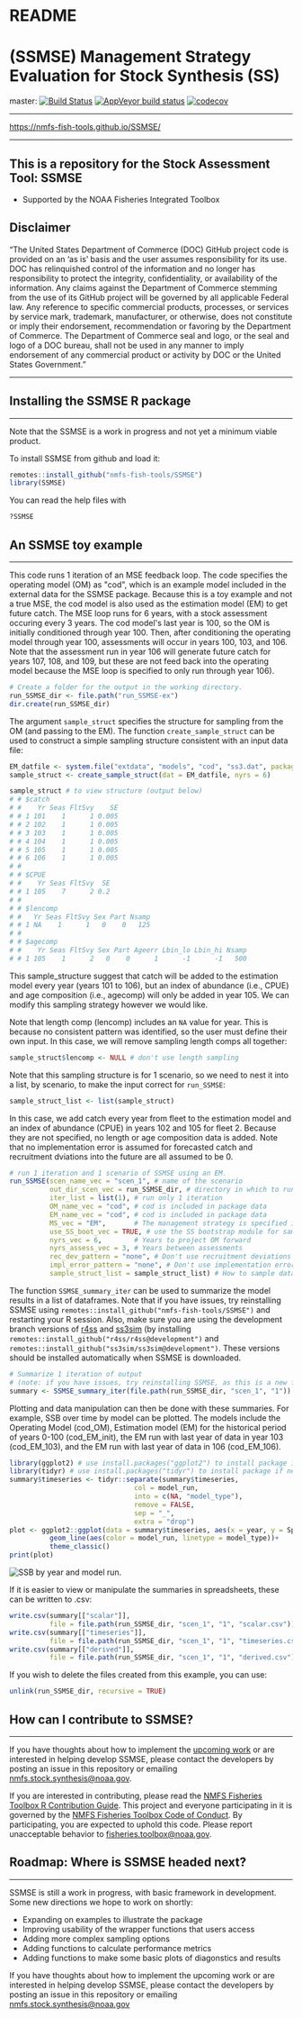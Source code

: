 # README

# (SSMSE) Management Strategy Evaluation for Stock Synthesis (SS)

master:
[![Build Status](https://travis-ci.org/nmfs-fish-tools/SSMSE.svg?branch=master)](https://travis-ci.org/nmfs-fish-tools/SSMSE)
[![AppVeyor build status](https://ci.appveyor.com/api/projects/status/github/nmfs-fish-tools/SSMSE?branch=master&svg=true)](https://ci.appveyor.com/project/nmfs-fish-tools/SSMSE)
[![codecov](https://codecov.io/gh/nmfs-fish-tools/SSMSE/branch/master/graph/badge.svg)](https://codecov.io/gh/nmfs-fish-tools/SSMSE)


**************

https://nmfs-fish-tools.github.io/SSMSE/


**************

## This is a repository for the Stock Assessment Tool: SSMSE
- Supported by the NOAA Fisheries Integrated Toolbox


## Disclaimer

“The United States Department of Commerce (DOC) GitHub project code is provided on an ‘as is’ basis and the user assumes responsibility for its use. DOC has relinquished control of the information and no longer has responsibility to protect the integrity, confidentiality, or availability of the information. Any claims against the Department of Commerce stemming from the use of its GitHub project will be governed by all applicable Federal law. Any reference to specific commercial products, processes, or services by service mark, trademark, manufacturer, or otherwise, does not constitute or imply their endorsement, recommendation or favoring by the Department of Commerce. The Department of Commerce seal and logo, or the seal and logo of a DOC bureau, shall not be used in any manner to imply endorsement of any commercial product or activity by DOC or the United States Government.”

<!-- - This project code is made available through GitHub but is managed by NOAA at
 https://vlab.ncep.noaa.gov/redmine/projects/integrated-fisheries-toolbox/files -->

***** *******

## Installing the SSMSE R package
---------

Note that the SSMSE is a work in progress and not yet a minimum viable product.

To install SSMSE from github and load it:
``` r
remotes::install_github("nmfs-fish-tools/SSMSE")
library(SSMSE)
```
You can read the help files with

```r
?SSMSE
```

## An SSMSE toy example
---------

This code runs 1 iteration of an MSE feedback loop. The code specifies the operating model (OM) as "cod", which is an example model included in the external data for the SSMSE package. Because this is a toy example and not a true MSE, the cod model is also used as the estimation model (EM) to get future catch. The MSE loop runs for 6 years, with a stock assessment occuring every 3 years. The cod model's last year is 100, so the OM is initially conditioned through year 100. Then, after conditioning the operating model through year 100, assessments will occur in years 100, 103, and 106. Note that the assessment run in year 106 will generate future catch for years 107, 108, and 109, but these are not feed back into the operating model because the MSE loop is specified to only run through year 106).

```r
# Create a folder for the output in the working directory.
run_SSMSE_dir <- file.path("run_SSMSE-ex")
dir.create(run_SSMSE_dir)
```

The argument `sample_struct` specifies the structure for sampling from the OM (and passing to the EM). The function `create_sample_struct` can be used to construct a simple sampling structure consistent with an input data file:

```r
EM_datfile <- system.file("extdata", "models", "cod", "ss3.dat", package = "SSMSE")
sample_struct <- create_sample_struct(dat = EM_datfile, nyrs = 6)
```

```r
sample_struct # to view structure (output below)
# # $catch
# #    Yr Seas FltSvy    SE
# # 1 101    1      1 0.005
# # 2 102    1      1 0.005
# # 3 103    1      1 0.005
# # 4 104    1      1 0.005
# # 5 105    1      1 0.005
# # 6 106    1      1 0.005
# # 
# # $CPUE
# #    Yr Seas FltSvy  SE
# # 1 105    7      2 0.2
# # 
# # $lencomp
# #   Yr Seas FltSvy Sex Part Nsamp
# # 1 NA    1      1   0    0   125
# # 
# # $agecomp
# #    Yr Seas FltSvy Sex Part Ageerr Lbin_lo Lbin_hi Nsamp
# # 1 105    1      2   0    0      1      -1      -1   500
```
This sample_structure suggest that catch will be added to the estimation model every year (years 101 to 106), but an index of abundance (i.e., CPUE) and age composition (i.e., agecomp) will only be added in year 105. We can modify this sampling strategy however we would like.

Note that length comp (lencomp) includes an `NA` value for year. This is because
no consistent pattern was identified, so the user must define their own input.
In this case, we will remove sampling length comps all together:
```r
sample_struct$lencomp <- NULL # don't use length sampling
```
Note that this sampling structure is for 1 scenario, so we need to nest it into 
a list, by scenario, to make the input correct for `run_SSMSE`:
```r
sample_struct_list <- list(sample_struct)

```
In this case, we add catch every year from fleet to the estimation model and an index of abundance (CPUE) in years 102 and 105 for fleet 2. Because they are not specified, no length or age composition data is added. Note that no implementation error is assumed for forecasted catch and recruitment dviations into the future are all assumed to be 0.

```r
# run 1 iteration and 1 scenario of SSMSE using an EM.
run_SSMSE(scen_name_vec = "scen_1", # name of the scenario
          out_dir_scen_vec = run_SSMSE_dir, # directory in which to run the scenario
          iter_list = list(1), # run only 1 iteration
          OM_name_vec = "cod", # cod is included in package data
          EM_name_vec = "cod", # cod is included in package data
          MS_vec = "EM",       # The management strategy is specified in the EM
          use_SS_boot_vec = TRUE, # use the SS bootstrap module for sampling
          nyrs_vec = 6,        # Years to project OM forward
          nyrs_assess_vec = 3, # Years between assessments
          rec_dev_pattern = "none", # Don't use recruitment deviations
          impl_error_pattern = "none", # Don't use implementation error
          sample_struct_list = sample_struct_list) # How to sample data for running the EM.
```

The function `SSMSE_summary_iter` can be used to summarize the model results in a list of dataframes. Note that if you have issues, try reinstalling SSMSE using `remotes::install_github("nmfs-fish-tools/SSMSE")` and restarting your R session. Also, make sure you are using the development branch versions of [r4ss](https://github.com/r4ss/r4ss) and [ss3sim](https://github.com/ss3sim/ss3sim) (by installing `remotes::install_github("r4ss/r4ss@development")` and `remotes::install_github("ss3sim/ss3sim@development")`. These versions should be installed automatically when SSMSE is downloaded.

```r
# Summarize 1 iteration of output
# (note: if you have issues, try reinstalling SSMSE, as this is a new feature)
summary <- SSMSE_summary_iter(file.path(run_SSMSE_dir, "scen_1", "1"))
```
Plotting and data manipulation can then be done with these summaries. For example, SSB over time by model can be plotted. The models include the Operating Model (cod_OM), Estimation model (EM) for the historical period of years 0-100 (cod_EM_init), the EM run with last year of data in year 103 (cod_EM_103), and the EM run with last year of data in 106 (cod_EM_106).
```r
library(ggplot2) # use install.packages("ggplot2") to install package if needed
library(tidyr) # use install.packages("tidyr") to install package if needed
summary$timeseries <- tidyr::separate(summary$timeseries,
                               col = model_run,
                               into = c(NA, "model_type"),
                               remove = FALSE,
                               sep = "_", 
                               extra = "drop")
plot <- ggplot2::ggplot(data = summary$timeseries, aes(x = year, y = SpawnBio)) +
          geom_line(aes(color = model_run, linetype = model_type))+
          theme_classic()
print(plot)
```
![*SSB by year and model run.*](man/figures/README_1_iter.png)

If it is easier to view or manipulate the summaries in spreadsheets, these can be written to .csv:
```r
write.csv(summary[["scalar"]], 
          file = file.path(run_SSMSE_dir, "scen_1", "1", "scalar.csv"))
write.csv(summary[["timeseries"]],
          file = file.path(run_SSMSE_dir, "scen_1", "1", "timeseries.csv"))
write.csv(summary[["derived"]],
          file = file.path(run_SSMSE_dir, "scen_1", "1", "derived.csv"))
```

If you wish to delete the files created from this example, you can use:
```r
unlink(run_SSMSE_dir, recursive = TRUE)
```

## How can I contribute to SSMSE?
---------

If you have thoughts about how to implement the [upcoming work](#roadmap-where-is-ssmse-headed-next) or are interested in helping develop SSMSE, please contact the developers by posting an issue in this repository or emailing nmfs.stock.synthesis@noaa.gov.

If you are interested in contributing, please read the [NMFS Fisheries Toolbox R Contribution Guide](https://github.com/nmfs-fish-tools/Resources/blob/master/CONTRIBUTING.md). This project and everyone participating in it is governed by the [NMFS Fisheries Toolbox Code of Conduct](https://github.com/nmfs-fish-tools/Resources/blob/master/CODE_OF_CONDUCT.md). By participating, you are expected to uphold this code. Please report unacceptable behavior to [fisheries.toolbox@noaa.gov](mailto:fisheries.toolbox@noaa.gov).

## Roadmap: Where is SSMSE headed next?
---------

SSMSE is still a work in progress, with basic framework in development. Some new directions we hope to work on shortly:

 - Expanding on examples to illustrate the package
 - Improving usability of the wrapper functions that users access
 - Adding more complex sampling options
 - Adding functions to calculate performance metrics
 - Adding functions to make some basic plots of diagonstics and results

If you have thoughts about how to implement the upcoming work or are interested in helping develop SSMSE, please contact the developers by posting an issue in this repository or emailing nmfs.stock.synthesis@noaa.gov

